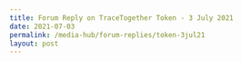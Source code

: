 ```yaml
---
title: Forum Reply on TraceTogether Token - 3 July 2021
date: 2021-07-03
permalink: /media-hub/forum-replies/token-3jul21
layout: post
---
```

